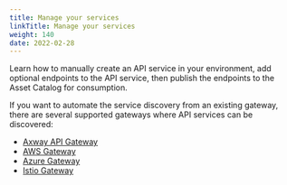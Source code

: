 ```yaml
---
title: Manage your services
linkTitle: Manage your services
weight: 140
date: 2022-02-28
---
```


Learn how to manually create an API service in your environment, add optional endpoints to the API service, then publish the endpoints to the Asset Catalog for consumption.

If you want to automate the service discovery from an existing gateway, there are several supported gateways where API services can be discovered:

* [Axway API Gateway](/docs/connect_manage_environ/connect_api_manager)
* [AWS Gateway](/docs/connect_manage_environ/connect_aws_gateway)
* [Azure Gateway](/docs/connect_manage_environ/connect_azure_gateway)
* [Istio Gateway](/docs/connect_manage_environ/mesh_management)
